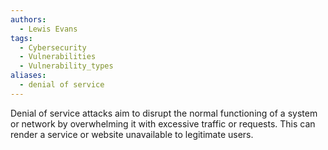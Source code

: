 ```yaml
---
authors:
  - Lewis Evans
tags:
  - Cybersecurity
  - Vulnerabilities
  - Vulnerability_types
aliases:
  - denial of service
---
```

Denial of service attacks aim to disrupt the normal functioning of a system or network by overwhelming it with excessive traffic or requests. This can render a service or website unavailable to legitimate users.